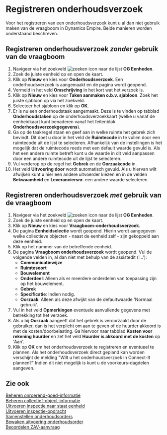 # Registreren onderhoudsverzoek

Voor het registreren van een onderhoudsverzoek kunt u al dan niet gebruik maken van de vraagboom in Dynamics Empire. Beide manieren worden onderstaand beschreven.

## Registreren onderhoudsverzoek *zonder* gebruik van de vraagboom

1. Navigeer via het zoekveld ![zoeken icon](/assets/images/zoeken.png "zoeken icon") naar de lijst **OG Eenheden**.
2. Zoek de juiste eenheid op en open de kaart.
3. Klik op **Nieuw** en kies voor **Onderhoudsverzoek**. Een onderhoudsverzoek is aangemaakt en de pagina wordt geopend.
4. Vermeld in het veld **Omschrijving** in het kort wat het verzoek is.
5. Klik op **Nieuw** en kies voor **Taken aanmaken o.b.v. sjabloon**. Zoek het juiste sjabloon op via het zoekveld. 
6. Selecteer het sjabloon en klik op **OK**.
7. Er is nu een onderhoudstaak aangemaakt. Deze is te vinden op tabblad **Onderhoudstaken** op de onderhoudsverzoekkaart (welke u vanaf de eenheidkaart kunt benaderen vanaf het feitenblok **Onderhoudsverzoekgegevens**).
8. Ga op de taakregel staan en geef aan in welke ruimte het gebrek zich bevindt. Dit doet u door in het veld de **Ruimtecode** in te vullen door een ruimtecode uit de lijst te selecteren. Afhankelijk van de instellingen is het mogelijk dat de ruimtecode reeds met een default waarde gevuld is. Als het een andere ruimte betreft kunt u de waarde in dit veld aanpassen door een andere ruimtecode uit de lijst te selecteren.
9. Vul verderop op de regel het **Gebrek** en de **Oorzaakcode** in.
10. Het veld **Uitvoering door** wordt automatisch gevuld. Als u hiervan wilt afwijken kunt u hier een andere uitvoerder kiezen en in de velden **Bekwaamheid** en **Leveranciersnr.** een andere waarde selecteren.

## Registreren onderhoudsverzoek *met* gebruik van de vraagboom

1. Navigeer via het zoekveld ![zoeken icon](/assets/images/zoeken.png "zoeken icon") naar de lijst **OG Eenheden**.
2. Zoek de juiste eenheid op en open de kaart.	
3. Klik op **Nieuw** en kies voor **Vraagboom-onderhoudsverzoek**.
4. De pagina **Eenheidselectie** wordt geopend. Hierin wordt aangegeven welke collectieve objecten - naast de eenheid zelf - zijn gekoppeld aan deze eenheid. 
5. Klik op het nummer van de betreffende eenheid.
6. De pagina **Vraagboom onderhoudsverzoek** wordt geopend. Vul de volgende velden in, al dan niet met behulp van de assistedit ('...'): 
	- **Communicatiewijze**
	- **Ruimtesoort**
	- **Bouwelement**
	- **Onderdeel**: Alleen als er meerdere onderdelen van toepassing zijn op het bouwelement. 
	- **Gebrek**
	- **Specificatie**: Indien nodig.
	- **Oorzaak**: Alleen als deze afwijkt van de defaultwaarde 'Normaal gebruik'.
7. Vul in het veld **Opmerkingen** eventuele aanvullende gegevens met betrekking tot het verzoek.
8. Als u bij **Oorzaak** aangeeft dat het gebrek is veroorzaakt door de gebruiker, dan is het verplicht om aan te geven of de huurder akkoord is met de kosten/doorbelasting. Ga hiervoor naar tabblad **Kosten voor rekening huurder** en zet het veld **Huurder is akkoord met de kosten** op 'Aan'.
9. Klik op **OK** om het onderhoudsverzoek te registreren en eventueel te plannen. Als het onderhoudsverzoek direct gepland kan worden verschijnt de melding "Wilt u het onderhoudsverzoek in Connect-It plannen?" Indien dit niet mogelijk is kunt u de voorkeurs-dagdelen aangeven.


## Zie ook

[Beheren onroerend-goed-informatie](../beheren-onroerend-goed-informatie/)  
[Beheren collectief-object-informatie](../beheren-collectief-object-informatie/)  
[Uitvoeren inspectie naar staat eenheid](../uitvoeren-inspectie-naar-staat-eenheid/)  
[Uitvoeren inspectie-opdracht](../uitvoeren-inspectie-opdracht/)  
[Samenstellen onderhoudsorders](../samenstellen-onderhoudsorders/)  
[Bewaken uitvoering onderhoudsorder](../bewaken-uitvoering-onderhoudsorder/)  
[Beoordelen ZAV-aanvraag](../beoordelen-zav-aanvraag/)  
